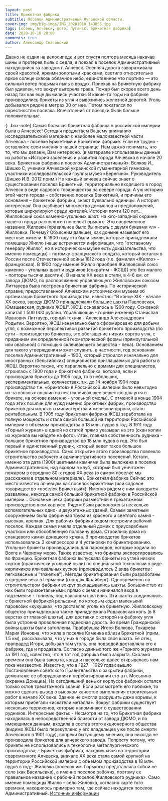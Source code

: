 ```yaml
---
layout: post 
title: Брикетная фабрика
subtitle: Посёлок Административный Луганской области.
cover-img: img/big-imgs/IMG_20201010_143855.jpg
tags: [осень, Алчевск, фото, Луганск, Брикетная фабрика] 
date: 2020-10-10 20:00 
comments: true 
author: Александр Снаговский 
---
```

Давно не ездил на велосипеде и вот спустя полтора месяца накачав шины и протерев пыль с седла, я поехал в посёлок Административный находящийся за заводом г. Алчевск. Осенняя дорога завораживала своей красотой, яркими золотыми красками, светило относительно яркое солнце сквозь облачное небо, единственное что портило — это сильный ветер подымая пыль в воздух. Приехав на Брикетную фабрику был удивлен, что вокруг выгорела трава. Пожар был скорее всего день назад так как еще дымились участки. В какие-то годы на фабрике производились брикеты из угля и вывозились железной дорогой. Уголь добывался рядом в метрах 30 от нее. Потом покатался по окрестностям поселка. Впечатления от  поездки были больше положительные.


{: .box-note}
Самая большая брикетная фабрика в российской империи была в Алчевске!
Сегодня предлагаем Вашему вниманию исследовательский материал о наиболее малоизвестной части Алчевска - поселке Брикетный и Брикетной фабрике.
Если не трудно - оставляйте свои мнения о нашей странице. Нам важно понимать, что то, что мы делаем, Вам интересно.
(в материале использованы данные из работы «История заселения и развития города Алчевска в начале 20 века. Брикетная фабрика и поселок Административный». Волков И., Шишко С, ученики Алчевской украинской гуманитарной гимназии, участники исследовательской группы музея «Берегиня». Руководитель Шишко И.В. 2012 прим.)
Не каждый алчевец сейчас знает о существовании поселка Брикетный, территориально входящего в город Алчевск в виде садового товарищества на севере города. А уж историю этой части города – собственно поселка Брикетный, и причины его основания – брикетной фабрики, знают буквально единицы. А история интересная! Она разбивает множество домыслов и предположений, которые циркулируют среди жителей. Истории почти 120 лет…
Жилловский союз каменно-угольных шахт. На юго-западной окраине нашего города расположен поселок Горького. Это современное название Жиловки (правильнее было бы писать с двумя буквами «л» - Жилловки. Почему? Объясним дальше), как доныне называют его местные жители. К 1900 году это были земли, которые принадлежали помещице Жилло (чаще встречается информация, что "отставному генералу Жилло", но в историческом музее есть доказательства, что именно помещицы) - потомку французского солдата, который остался в России после Отечественной войны 1812 года (т.е. фамилия «Жилло» – французская). В 1900 году имение Жилло приобрел Жилловский союз каменно - угольных шахт и рудников (сократим - ЖСШ)( это без малого - полторы тысячи десятин).
В начале ХХ века в степи, в 4-6 км. от завода ДЮМО, по распоряжению управляющего Жилловским союзом Литтауера была построена брикетная фабрика. По исторической справке, предоставленной Алчевским историческим музеем об организации брикетного производства, известно: "В конце ХIХ - начале ХХ веков, заводу ДЮМО принадлежали большие шахты Павловская, Юмашевская, рудники ЖСШ". ЖСШ основалось в 1900 году. Основной капитал 1 500 000 рублей. Управляющий - горный инженер Станислав Иванович Литтауер, горный техник - Александр Александрович Родыгин. 
Вероятно, ЖСШ изначально было сформировано для добычи угля, с возможной перспективой развития брикетного производства (по сути – производство брикетов, это обогащение низких сортов угля, с приданием им определенной геометрической формы (прямоугольной или овальной) с помощью склеивающего вещества - пека). Основанием для такого утверждения может служить, в частности, год основания поселка Административный – 1900, который строился изначально для иностранных (бельгийских) специалистов приглашаемых для работы в ЖСШ. Вероятно также, что параллельно с домами для специалистов, строилась с 1900 года и брикетная фабрика, которая, если и производила брикеты до 1905 года, то в небольших, экспериментальных, количествах. т.к. до 14 ноября 1904 года производство т.н. «брикетов» в Российской империи было невыгодно из-за ввозных пошлин на пек (склеивающее вещество для угля в брикете, на основе каменно - угольной смолы). С отменой в конце 1904 года этих пошлин для нужд именно брикетных фабрик, производство брикетов для морского министерства и железной дороги, стало рентабельным.
В 1905 году брикетная фабрика ЖСШ заработала на полную мощность и стала самой большой на территории Российской империи с объемом производства в 18 млн. пудов в год.
В 1911 году «Горный журнал» в одной из статей прямо указывал на это (скан копии из журнала вы найдете на фото).
Итак, главная собственность рудника - большое брикетное производство до 18 млн пудов в год. Это был первый и единственный рудник, который ведет такое большое брикетное производство. Само открытие этого производства повлекло строительство рабочего и административного поселений. 
Кстати, именно эта дата (1900) цветными камнями была выложена в поселке Административном, над входом в клуб, который был уничтожен пожаром в середине 80-х годов ХХ века (о самом поселке мы расскажем в отдельном материале).
Брикетная фабрика
Сейчас это место известно алчевцам как поселок Брикетный (или садовое товарищество «поселок Брикетный»). Именно рядом с ним находятся развалины, некогда самой большой брикетной фабрики в Российской империи…
Основные цеха фабрики разместили в трехэтажном производственном корпусе. Рядом были расположены несколько вспомогательных одно- и двухэтажных зданий. Самым заметным сооружением была фабричная труба из красного и светлого камня - высокая, крепкая. Для рабочих фабрики рядом построили рабочий поселок. Каждая семья имела отдельный домик с приусадебным участком или обособленную половину дома. Строились дома из сланцевого камня донецкого кряжа.
В производстве брикетов использовались 3 компрессора и 4 установки по брикетированию.
Угольные брикеты производились для пароходов, которые ходили по Волге и Черному морю. Также известно, что брикеты экспортировались во Францию. 
Брикетная фабрика выпускала брикеты из углей низких сортов (практически угольной пыли) по специальной технологии в виде кирпичиков или овальных кусков (производилось 2 вида брикетов : легковесные и "тяжелые"). Методы брикетирования были разработаны в средние века в Германии (городок Фрайберг). 
Одновременно со строительством фабрики вокруг закладывались шахты. Большинство из них были горизонтальными: прямо с земли начинался вход в подземелье - тоннель, под наклоном шел вниз. Эти шахты соединялись с брикетной фабрикой рельсами, по которым ездил маленький паровозик «кукушка», что доставлял уголь на брикетную. 
Жилловскому обществу принадлежала также принадлежала Родаковская копь (в 8 верстах от главной шахты), для доставки с которой на фабрику угля была устроена проволочная подвесная дорога. Во время Гражданской войны шахты были затоплены.
Прабабушка Игоря Волкова, Токарева Мария Ионовна, что жила в поселке Каменка вблизи Брикетной (прим. 1.5 км), рассказывала, что у них в городе была своя шахта. Ее отец, прапрадед Игоря, добывал там уголь, она подводой доставляла его к фабрике, где и продавала. 
Согласно данных того же «Горного журнала» за 1911 год, известно, что в тот год фабрика была закрыта. Сколько времени она была закрыта, когда и насколько далее открывалась нам пока неизвестно. Известно, что в 1927 - 1929 годах вышло Постановление советского Правительства о закрытии фабрики, демонтаже ее оборудования и перебазировании его в п. Мосьпино (окраина Донецка). 
На сегодняшний день от корпусов фабрики остался только остов трехэтажного здания. Если рассмотреть его поближе, то можно сделать вывод о высоком качестве выполнения строительных работ в начале ХХ века. Здание не смогли разрушить даже взрывы, к которым прибегали «искатели металла». Вокруг фабрики существует несколько терриконов, которые напоминают о существовании рудников.
Интересные факты: - Несмотря на то, что Брикетная фабрика находилась в непосредственной близости от завода ДЮМО, и по имеющимся данным, входила в состав этого акционерного общества (видимо ЖСШ было перекуплено у его владельцев уже после смерти Алчевского в 1901 году), вопреки бытующему мнению, она никогда не производила брикетов для алчевского завода. Попросту потому, что брикеты не использовались в технологии металлургического производства; - Брикетная фабрика, находившаяся на территории современного Алчевска, вначале ХХ века стала самой крупной на территории Российской империи с объемом производства в 18 млн. пудов в год;- Жиловка (поселок им. Горького) представляла собой не село (как Васильевка), а именно поселок рабочих, поэтому ее правильное название « рабочий поселок Жилловского рудника». Само имение помещицы Жилло – село Жиловка, согласно карте того времени, находилось примерно там, где сейчас находится поселок Административный.
[Источник информации](https://www.facebook.com/chronograph2/posts/2240087576275097/)


<script src="https://apps.elfsight.com/p/platform.js" defer></script>
<div class="elfsight-app-5cda817d-a3d7-4a7e-8bb1-282d54fb9a17"></div>
